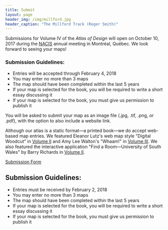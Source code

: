 ```yaml
---
title: Submit
layout: page
header_img: /img/millford.jpg
header_caption: "The Millford Track (Roger Smith)"
---
```



Submissions for Volume IV of the *Atlas of Design* will open on October 10, 2017 during the <a href="http://nacis.org">NACIS</a> annual meeting in Montréal, Québec. We look forward to seeing your maps! 

### Submission Guidelines:

- Entries will be accepted through February 4, 2018
- You may enter no more than 3 maps
- The map should have been completed within the last 5 years
- If your map is selected for the book, you will be required to write a short essay discussing it
- If your map is selected for the book, you must give us permission to publish it 


You will be asked to submit your map as an image file (.jpg, .tif, .png, or .pdf), with the option to also include a website link. 

Although our atlas is a static format—a printed book—we do accept web-based map entries. We featured Eleanor Lutz's  web map style "Digital Woodcut" in [Volume II](http://atlasofdesign.org/two) and Amy Lee Walton's "Whaam!" in [Volume III](http://atlasofdesign.org/three). We also featured the interactive application "Find a Room—University of South Wales" by Barry Richards in [Volume II](http://atlasofdesign.org/two). 


<a href="http://atlasofdesign.herokuapp.com/" class="button button-red">Submission Form <i class="fa fa-paper-plane"></i></a>

## Submission Guidelines: 

- Entries must be received by February 2, 2018
- You may enter no more than 3 maps
- The map should have been completed within the last 5 years
- If your map is selected for the book, you will be required to write a short essay discussing it
- If your map is selected for the book, you must give us permission to publish it
